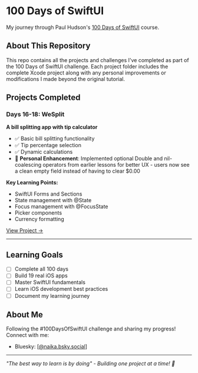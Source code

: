 # 100 Days of SwiftUI

My journey through Paul Hudson's [100 Days of SwiftUI](https://www.hackingwithswift.com/100/swiftui) course.

## About This Repository

This repo contains all the projects and challenges I've completed as part of the 100 Days of SwiftUI challenge. Each project folder includes the complete Xcode project along with any personal improvements or modifications I made beyond the original tutorial.

## Projects Completed

### Days 16-18: WeSplit
**A bill splitting app with tip calculator**

- ✅ Basic bill splitting functionality
- ✅ Tip percentage selection
- ✅ Dynamic calculations
- 🚀 **Personal Enhancement**: Implemented optional Double and nil-coalescing operators from earlier lessons for better UX - users now see a clean empty field instead of having to clear $0.00

**Key Learning Points:**
- SwiftUI Forms and Sections
- State management with @State
- Focus management with @FocusState
- Picker components
- Currency formatting

[View Project →](./Day16-18-WeSplit)

---

## Learning Goals

- [ ] Complete all 100 days
- [ ] Build 19 real iOS apps
- [ ] Master SwiftUI fundamentals
- [ ] Learn iOS development best practices
- [ ] Document my learning journey

## About Me

Following the #100DaysOfSwiftUI challenge and sharing my progress! Connect with me:
- Bluesky: [[@naika.bsky.social](https://bsky.app/profile/naika.bsky.social)]

---

*"The best way to learn is by doing" - Building one project at a time! 🚀*
